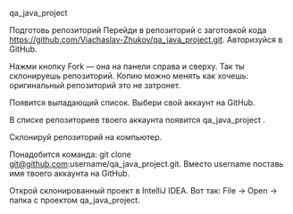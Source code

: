 qa_java_project 

Подготовь репозиторий
Перейди в репозиторий с заготовкой кода https://github.com/Viachaslav-Zhukov/qa_java_project.git. Авторизуйся в GitHub.

Нажми кнопку Fork — она на панели справа и сверху. Так ты склонируешь
репозиторий. Копию можно менять как хочешь: оригинальный репозиторий это не
затронет.

Появится выпадающий список. Выбери свой аккаунт на GitHub.

В списке репозиториев твоего аккаунта появится qa_java_project .

Склонируй репозиторий на компьютер.

Понадобится команда:
git clone git@github.com:username/qa_java_project.git.
Вместо username поставь имя твоего аккаунта на GitHub.

Открой склонированный проект в IntelliJ IDEA. Вот так: File → Open → папка
с проектом qa_java_project.


